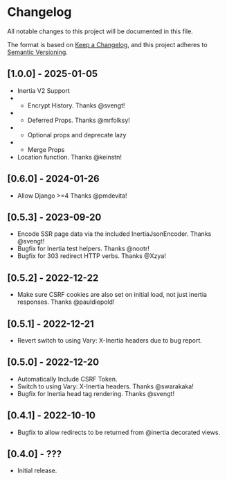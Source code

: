 # Changelog
All notable changes to this project will be documented in this file.

The format is based on [Keep a Changelog](https://keepachangelog.com/en/1.0.0/),
and this project adheres to [Semantic Versioning](https://semver.org/spec/v2.0.0.html).

## [1.0.0] - 2025-01-05
* Inertia V2 Support
* * Encrypt History. Thanks @svengt!
* * Deferred Props. Thanks @mrfolksy!
* * Optional props and deprecate lazy
* * Merge Props
* Location function. Thanks @keinstn!

## [0.6.0] - 2024-01-26
* Allow Django >=4 Thanks @pmdevita!

## [0.5.3] - 2023-09-20

* Encode SSR page data via the included InertiaJsonEncoder. Thanks @svengt!
* Bugfix for Inertia test helpers. Thanks @nootr!
* Bugfix for 303 redirect HTTP verbs. Thanks @Xzya! 

## [0.5.2] - 2022-12-22

* Make sure CSRF cookies are also set on initial load, not just inertia responses. Thanks @pauldiepold!

## [0.5.1] - 2022-12-21

* Revert switch to using Vary: X-Inertia headers due to bug report.

## [0.5.0] - 2022-12-20

* Automatically Include CSRF Token.
* Switch to using Vary: X-Inertia headers. Thanks @swarakaka!
* Bugfix for Inertia head tag rendering. Thanks @svengt!

## [0.4.1] - 2022-10-10

* Bugfix to allow redirects to be returned from @inertia decorated views.

## [0.4.0] - ???

* Initial release.